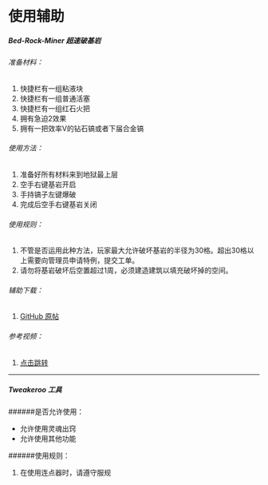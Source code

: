 # 使用辅助

##### Bed-Rock-Miner 超速破基岩

###### 准备材料：

1. 快捷栏有一组粘液块
2. 快捷栏有一组普通活塞
3. 快捷栏有一组红石火把
4. 拥有急迫2效果
5. 拥有一把效率V的钻石镐或者下届合金镐

###### 使用方法：

1. 准备好所有材料来到地狱最上层
2. 空手右键基岩开启
3. 手持镐子左键爆破
4. 完成后空手右键基岩关闭

###### 使用规则：

1. 不管是否运用此种方法，玩家最大允许破坏基岩的半径为30格。超出30格以上需要向管理员申请特例，提交工单。
2. 请勿将基岩破坏后空置超过1周，必须建造建筑以填充破坏掉的空间。

###### 辅助下载：

1. [GitHub 原帖](https://github.com/LXYan2333/Fabric-Bedrock-Miner)

###### 参考视频：

1. [点击跳转](https://www.bilibili.com/video/BV1xU4y1P7iC/)

----

##### Tweakeroo 工具

######是否允许使用：
- 允许使用灵魂出窍
- 允许使用其他功能

######使用规则：
1. 在使用连点器时，请遵守服规